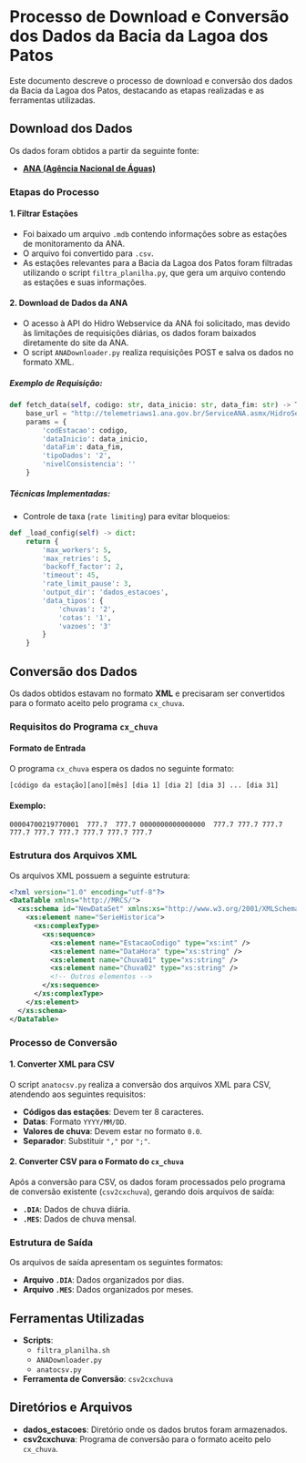 # Processo de Download e Conversão dos Dados da Bacia da Lagoa dos Patos

Este documento descreve o processo de download e conversão dos dados da Bacia da Lagoa dos Patos, destacando as etapas realizadas e as ferramentas utilizadas.

## Download dos Dados

Os dados foram obtidos a partir da seguinte fonte:
- **[ANA (Agência Nacional de Águas)](https://dadosabertos.ana.gov.br/documents/fb3426be2d4a4f9abfa90fb87b30bd4f/explore)**

### Etapas do Processo

#### 1. Filtrar Estações
- Foi baixado um arquivo `.mdb` contendo informações sobre as estações de monitoramento da ANA.
- O arquivo foi convertido para `.csv`.
- As estações relevantes para a Bacia da Lagoa dos Patos foram filtradas utilizando o script `filtra_planilha.py`, que gera um arquivo contendo as estações e suas informações.

#### 2. Download de Dados da ANA
- O acesso à API do Hidro Webservice da ANA foi solicitado, mas devido às limitações de requisições diárias, os dados foram baixados diretamente do site da ANA.
- O script `ANADownloader.py` realiza requisições POST e salva os dados no formato XML.

##### Exemplo de Requisição:
```python
def fetch_data(self, codigo: str, data_inicio: str, data_fim: str) -> Tuple[bool, str]:
    base_url = "http://telemetriaws1.ana.gov.br/ServiceANA.asmx/HidroSerieHistorica"
    params = {
        'codEstacao': codigo,
        'dataInicio': data_inicio,
        'dataFim': data_fim,
        'tipoDados': '2',
        'nivelConsistencia': ''
    }
```

##### Técnicas Implementadas:
- Controle de taxa (`rate limiting`) para evitar bloqueios:
```python
def _load_config(self) -> dict:
    return {
        'max_workers': 5,
        'max_retries': 5,
        'backoff_factor': 2,
        'timeout': 45,
        'rate_limit_pause': 3,
        'output_dir': 'dados_estacoes',
        'data_tipos': {
            'chuvas': '2',
            'cotas': '1',
            'vazoes': '3'
        }
    }
```

## Conversão dos Dados

Os dados obtidos estavam no formato **XML** e precisaram ser convertidos para o formato aceito pelo programa `cx_chuva`.

### Requisitos do Programa `cx_chuva`

#### Formato de Entrada
O programa `cx_chuva` espera os dados no seguinte formato:
```plaintext
[código da estação][ano][mês] [dia 1] [dia 2] [dia 3] ... [dia 31]
```

#### Exemplo:
```plaintext
00004700219770001  777.7  777.7 0000000000000000  777.7 777.7 777.7 777.7 777.7 777.7 777.7 777.7 777.7
```

### Estrutura dos Arquivos XML

Os arquivos XML possuem a seguinte estrutura:
```xml
<?xml version="1.0" encoding="utf-8"?>
<DataTable xmlns="http://MRCS/">
  <xs:schema id="NewDataSet" xmlns:xs="http://www.w3.org/2001/XMLSchema">
    <xs:element name="SerieHistorica">
      <xs:complexType>
        <xs:sequence>
          <xs:element name="EstacaoCodigo" type="xs:int" />
          <xs:element name="DataHora" type="xs:string" />
          <xs:element name="Chuva01" type="xs:string" />
          <xs:element name="Chuva02" type="xs:string" />
          <!-- Outros elementos -->
        </xs:sequence>
      </xs:complexType>
    </xs:element>
  </xs:schema>
</DataTable>
```

### Processo de Conversão

#### 1. Converter XML para CSV
O script `anatocsv.py` realiza a conversão dos arquivos XML para CSV, atendendo aos seguintes requisitos:
- **Códigos das estações**: Devem ter 8 caracteres.
- **Datas**: Formato `YYYY/MM/DD`.
- **Valores de chuva**: Devem estar no formato `0.0`.
- **Separador**: Substituir `","` por `";"`.

#### 2. Converter CSV para o Formato do `cx_chuva`
Após a conversão para CSV, os dados foram processados pelo programa de conversão existente (`csv2cxchuva`), gerando dois arquivos de saída:
- **`.DIA`**: Dados de chuva diária.
- **`.MES`**: Dados de chuva mensal.

### Estrutura de Saída

Os arquivos de saída apresentam os seguintes formatos:
- **Arquivo `.DIA`**: Dados organizados por dias.
- **Arquivo `.MES`**: Dados organizados por meses.

## Ferramentas Utilizadas

- **Scripts**: 
  - `filtra_planilha.sh`
  - `ANADownloader.py`
  - `anatocsv.py`
- **Ferramenta de Conversão**: `csv2cxchuva`

## Diretórios e Arquivos

- **dados_estacoes**: Diretório onde os dados brutos foram armazenados.
- **csv2cxchuva**: Programa de conversão para o formato aceito pelo `cx_chuva`.

